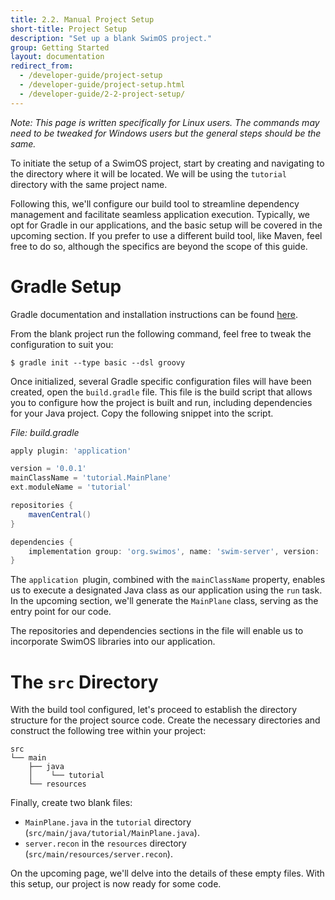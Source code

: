 ```yaml
---
title: 2.2. Manual Project Setup
short-title: Project Setup
description: "Set up a blank SwimOS project."
group: Getting Started
layout: documentation
redirect_from:
  - /developer-guide/project-setup
  - /developer-guide/project-setup.html
  - /developer-guide/2-2-project-setup/
---
```


_Note: This page is written specifically for Linux users. 
The commands may need to be tweaked for Windows users but the general steps should be the same._

To initiate the setup of a SwimOS project, start by creating and navigating to the directory where it will be located.
We will be using the `tutorial` directory with the same project name.

Following this, we'll configure our build tool to streamline dependency management and facilitate seamless application execution.
Typically, we opt for Gradle in our applications, and the basic setup will be covered in the upcoming section. 
If you prefer to use a different build tool, like Maven, feel free to do so, although the specifics are beyond the scope of this guide.

# Gradle Setup

Gradle documentation and installation instructions can be found [here](https://gradle.org/).

From the blank project run the following command, feel free to tweak the configuration to suit you:

```text
$ gradle init --type basic --dsl groovy
```

Once initialized, several Gradle specific configuration files will have been created, open the `build.gradle` file.
This file is the build script that allows you to configure how the project is built and run, including dependencies for your Java project.
Copy the following snippet into the script.

_File: build.gradle_

```groovy
apply plugin: 'application'

version = '0.0.1'
mainClassName = 'tutorial.MainPlane'
ext.moduleName = 'tutorial'

repositories {
    mavenCentral()
}

dependencies {
    implementation group: 'org.swimos', name: 'swim-server', version: '4.1.0.12'
}
```

The `application `plugin, combined with the `mainClassName` property, enables us to execute a designated Java class as our application using the `run` task.
In the upcoming section, we'll generate the `MainPlane` class, serving as the entry point for our code.

The repositories and dependencies sections in the file will enable us to incorporate SwimOS libraries into our application.

# The `src` Directory

With the build tool configured, let's proceed to establish the directory structure for the project source code. 
Create the necessary directories and construct the following tree within your project:

```
src
└── main
    ├── java
    │    └── tutorial
    └── resources
```

Finally, create two blank files:
- `MainPlane.java` in the `tutorial` directory (`src/main/java/tutorial/MainPlane.java`).
- `server.recon` in the `resources` directory (`src/main/resources/server.recon`).

On the upcoming page, we'll delve into the details of these empty files. 
With this setup, our project is now ready for some code.